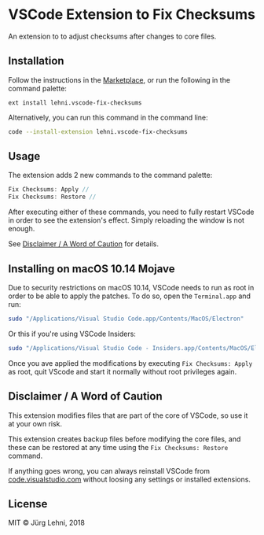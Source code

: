 # VSCode Extension to Fix Checksums

An extension to to adjust checksums after changes to core files.

## Installation

Follow the instructions in the
[Marketplace](https://marketplace.visualstudio.com/items?itemName=lehni.vscode-fix-checksums),
or run the following in the command palette:

```shell
ext install lehni.vscode-fix-checksums
```

Alternatively, you can run this command in the command line:

```sh
code --install-extension lehni.vscode-fix-checksums
```

## Usage

The extension adds 2 new commands to the command palette:

```js
Fix Checksums: Apply //
Fix Checksums: Restore //
```

After executing either of these commands, you need to fully restart VSCode in
order to see the extension's effect. Simply reloading the window is not enough.

See [Disclaimer / A Word of Caution](#disclaimer--a-word-of-caution) for
details.

## Installing on macOS 10.14 Mojave

Due to security restrictions on macOS 10.14, VSCode needs to run as root
in order to be able to apply the patches. To do so, open the `Terminal.app` and
run:

```sh
sudo "/Applications/Visual Studio Code.app/Contents/MacOS/Electron"
```

Or this if you're using VSCode Insiders:

```sh
sudo "/Applications/Visual Studio Code - Insiders.app/Contents/MacOS/Electron"
```

Once you ave applied the modifications by executing `Fix Checksums: Apply` as
root, quit VScode and start it normally without root privileges again.

## Disclaimer / A Word of Caution

This extension modifies files that are part of the core of VSCode, so use it at
your own risk.

This extension creates backup files before modifying the core files, and these
can be restored at any time using the `Fix Checksums: Restore` command.

If anything goes wrong, you can always reinstall VSCode from
[code.visualstudio.com](https://code.visualstudio.com/download) without loosing
any settings or installed extensions.

## License

MIT © Jürg Lehni, 2018

